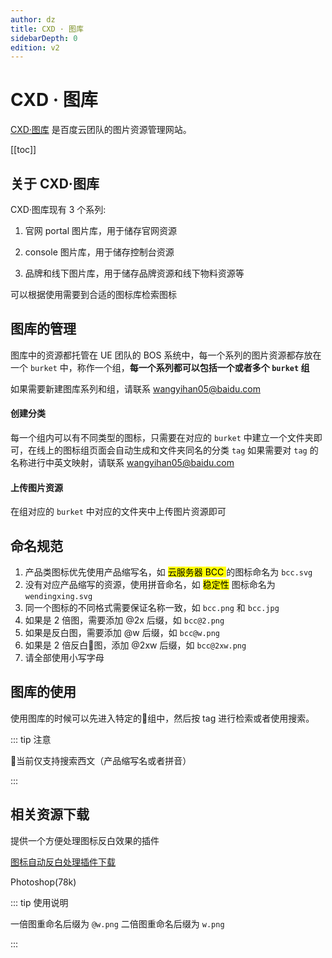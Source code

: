 ```yaml
---
author: dz
title: CXD · 图库
sidebarDepth: 0
edition: v2
---
```


# CXD · 图库

[CXD·图库](http://img.yunshe.design) 是百度云团队的图片资源管理网站。

[[toc]]

## 关于 CXD·图库

CXD·图库现有 3 个系列:

1. 官网 portal 图片库，用于储存官网资源

2. console 图片库，用于储存控制台资源

3. 品牌和线下图片库，用于储存品牌资源和线下物料资源等

可以根据使用需要到合适的图标库检索图标

## 图库的管理

图库中的资源都托管在 UE 团队的 BOS 系统中，每一个系列的图片资源都存放在一个 `burket` 中，称作一个组，**每一个系列都可以包括一个或者多个 `burket` 组**

如果需要新建图库系列和组，请联系 <wangyihan05@baidu.com> 


#### 创建分类

每一个组内可以有不同类型的图标，只需要在对应的 `burket` 中建立一个文件夹即可，在线上的图标组页面会自动生成和文件夹同名的分类 `tag` 如果需要对 `tag` 的名称进行中英文映射，请联系 <wangyihan05@baidu.com>

#### 上传图片资源

在组对应的 `burket` 中对应的文件夹中上传图片资源即可

## 命名规范

1. 产品类图标优先使用产品缩写名，如 <mark>云服务器 BCC </mark> 的图标命名为 `bcc.svg`
2. 没有对应产品缩写的资源，使用拼音命名，如 <mark>稳定性</mark> 图标命名为 `wendingxing.svg`
3. 同一个图标的不同格式需要保证名称一致，如 `bcc.png` 和  `bcc.jpg`
4. 如果是 2 倍图，需要添加 @2x 后缀，如 `bcc@2.png`
5. 如果是反白图，需要添加 @w 后缀，如 `bcc@w.png`
6. 如果是 2 倍反白图，添加 @2xw 后缀，如 `bcc@2xw.png`
7. 请全部使用小写字母

## 图库的使用

使用图库的时候可以先进入特定的组中，然后按 tag 进行检索或者使用搜索。

::: tip 注意

当前仅支持搜索西文（产品缩写名或者拼音）

:::



## 相关资源下载

提供一个方便处理图标反白效果的插件

<div class="download">

<!--这里写控件库链接-->

[图标自动反白处理插件下载](http://baiduyun-guideline.cdn.bcebos.com/icon-burket/图标库处理.atn)

<!--这里写版本-->

Photoshop(78k)

</div>

::: tip 使用说明

一倍图重命名后缀为 `@w.png`
二倍图重命名后缀为 `w.png`

:::
